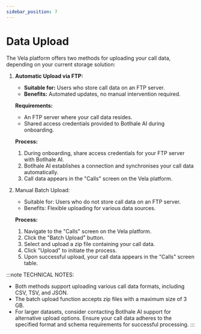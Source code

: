 ```yaml
---
sidebar_position: 7
---
```


# Data Upload

The Vela platform offers two methods for uploading your call data, depending on your current storage solution:

1. **Automatic Upload via FTP:**
    - **Suitable for:** Users who store call data on an FTP server. 
    - **Benefits:** Automated updates, no manual intervention required.

    **Requirements:**

    - An FTP server where your call data resides. 
    - Shared access credentials provided to Botlhale AI during onboarding.

    **Process:**
    1. During onboarding, share access credentials for your FTP server with Botlhale AI. 
    2. Botlhale AI establishes a connection and synchronises your call data automatically. 
    3. Call data appears in the "Calls" screen on the Vela platform.

2. Manual Batch Upload:
    - Suitable for: Users who do not store call data on an FTP server. 
    - Benefits: Flexible uploading for various data sources.

    **Process:**
    1. Navigate to the "Calls" screen on the Vela platform.
    2. Click the "Batch Upload" button. 
    3. Select and upload a zip file containing your call data. 
    4. Click "Upload" to initiate the process.
    5. Upon successful upload, your call data appears in the "Calls" screen table.

:::note TECHNICAL NOTES:
- Both methods support uploading various call data formats, including CSV, TSV, and JSON. 
- The batch upload function accepts zip files with a maximum size of 3 GB. 
- For larger datasets, consider contacting Botlhale AI support for alternative upload options. Ensure your call data adheres to the specified format and schema requirements for successful processing.
:::